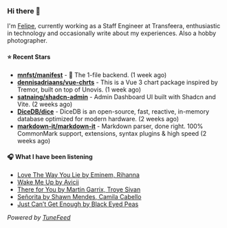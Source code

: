 ### Hi there 👋

I'm [Felipe](https://felipevm.com), currently working as a Staff Engineer at Transfeera, enthusiastic in technology and occasionally write about my experiences. Also a hobby photographer.

#### ⭐ Recent Stars
- **[mnfst/manifest](https://github.com/mnfst/manifest)** - 🦚 The 1-file backend.  (1 week ago)
- **[dennisadriaans/vue-chrts](https://github.com/dennisadriaans/vue-chrts)** - This is a Vue 3 chart package inspired by Tremor, built on top of Unovis. (1 week ago)
- **[satnaing/shadcn-admin](https://github.com/satnaing/shadcn-admin)** - Admin Dashboard UI built with Shadcn and Vite. (2 weeks ago)
- **[DiceDB/dice](https://github.com/DiceDB/dice)** - DiceDB is an open-source, fast, reactive, in-memory database optimized for modern hardware. (2 weeks ago)
- **[markdown-it/markdown-it](https://github.com/markdown-it/markdown-it)** - Markdown parser, done right. 100% CommonMark support, extensions, syntax plugins &amp; high speed (2 weeks ago)

#### 🎧 What I have been listening
- [Love The Way You Lie by Eminem, Rihanna](https://open.spotify.com/track/15JINEqzVMv3SvJTAXAKED)
- [Wake Me Up by Avicii](https://open.spotify.com/track/0nrRP2bk19rLc0orkWPQk2)
- [There for You by Martin Garrix, Troye Sivan](https://open.spotify.com/track/6jA8HL9i4QGzsj6fjoxp8Y)
- [Señorita by Shawn Mendes, Camila Cabello](https://open.spotify.com/track/0TK2YIli7K1leLovkQiNik)
- [Just Can’t Get Enough by Black Eyed Peas](https://open.spotify.com/track/3JA9Jsuxr4xgHXEawAdCp4)

_Powered by [TuneFeed](https://tunefeed.app?ref=github.com)_
